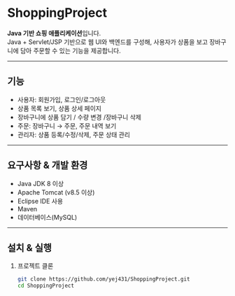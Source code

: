 # ShoppingProject

**Java 기반 쇼핑 애플리케이션**입니다.  
Java + Servlet/JSP 기반으로 웹 UI와 백엔드를 구성해, 사용자가 상품을 보고 장바구니에 담아 주문할 수 있는 기능을 제공합니다.

---

##  기능
- 사용자: 회원가입, 로그인/로그아웃
- 상품 목록 보기, 상품 상세 페이지
- 장바구니에 상품 담기 / 수량 변경 /장바구니 삭제
- 주문: 장바구니 → 주문, 주문 내역 보기
- 관리자: 상품 등록/수정/삭제, 주문 상태 관리

---

##  요구사항 & 개발 환경
- Java JDK 8 이상
- Apache Tomcat (v8.5 이상)
- Eclipse IDE 사용
- Maven
- 데이터베이스(MySQL)

---

##  설치 & 실행
1. 프로젝트 클론
   ```bash
   git clone https://github.com/yej431/ShoppingProject.git
   cd ShoppingProject
